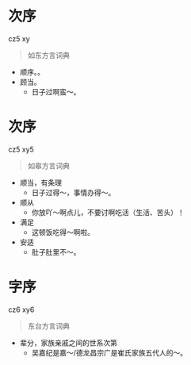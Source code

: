 # 次序
cz5 xy
> 如东方言词典
- 顺序。。
- 顾当。
  - 日子过啊蛮～。

# 次序
cz5 xy5
> 如皋方言词典
- 顺当，有条理
  - 日子过得～，事情办得～。
- 顺从
  - 你放吖～啊点儿，不要讨啊吃活（生活、苦头）！
- 满足
  - 这顿饭吃得～啊啦。
- 安适
  - 肚子肚里不～。

# 字序
cz6 xy6
> 东台方言词典
- 辈分，家族亲戚之间的世系次第
  - 吴嘉纪是嘉～/德龙昌宗广是崔氏家族五代人的～。
